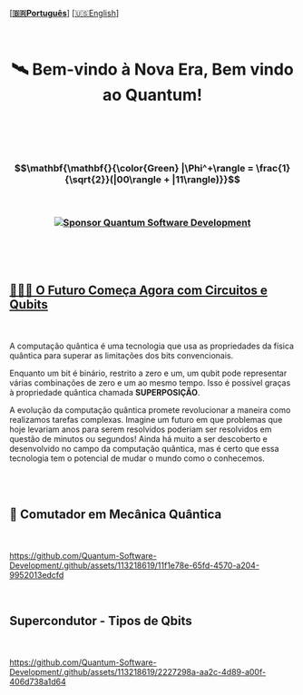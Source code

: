 \[**[🇧🇷Português](README.pt_BR.md)**\] \[[🇺🇸English](README.md)\]

<br>

<!-- Start Header -->

# <p align="center"> 🛰 Bem-vindo à Nova Era, Bem vindo ao Quantum!

<br><br>            

<!-- INÍCIO DAS FÓRMULAS QUÂNTICAS

$${\color{Green} \boldsymbol{E=m c^2}}$$

# $${\Huge\color{Green} \boldsymbol{E=m c^2}}$$

#### <p align="center"> Entrelaçamento:

### $${\color{Cyan} \mathbf{{\color{Cyan} }|\Phi^+\rangle = \frac{1}{\sqrt{2}}(|00\rangle + |11\rangle)}}$$

END QUANTUM FORMULAS -->

### $$\mathbf{\mathbf{}{\color{Green} |\Phi^+\rangle = \frac{1}{\sqrt{2}}(|00\rangle + |11\rangle)}}$$

<!--### <p align="center">  <img src="https://github.githubassets.com/images/icons/emoji/octocat.png" width="46">  -->

<br>

<!--### <p align="center">  <img src="https://github.githubassets.com/images/icons/emoji/octocat.png" width="46">  -->
### <p align="center"> [![Sponsor Quantum Software Development](https://img.shields.io/badge/Sponsor-Quantum%20Software%20Development-brightgreen?logo=GitHub)](https://github.com/sponsors/Quantum-Software-Development)

<!-- End Headrer -->

<br><br>        

## <p align=“center”> [👩🏻‍🚀 O Futuro Começa Agora com Circuitos e Qubits]()
  
<br>

A computação quântica é uma tecnologia que usa as propriedades da física quântica para superar as limitações dos bits convencionais.

Enquanto um bit é binário, restrito a zero e um, um qubit pode representar várias combinações de zero e um ao mesmo tempo. Isso é possível graças à propriedade quântica chamada **SUPERPOSIÇÃO**.

A evolução da computação quântica promete revolucionar a maneira como realizamos tarefas complexas. Imagine um futuro em que problemas que hoje levariam anos para serem resolvidos poderiam ser resolvidos em questão de minutos ou segundos! Ainda há muito a ser descoberto e desenvolvido no campo da computação quântica, mas é certo que essa tecnologia tem o potencial de mudar o mundo como o conhecemos.

<br><br>


## <p align=“center”> 🔁 Comutador em Mecânica Quântica </p>

<br>

https://github.com/Quantum-Software-Development/.github/assets/113218619/11f1e78e-65fd-4570-a204-9952013edcfd

<br>

## <p align=“center”> Supercondutor - Tipos de Qbits

<br>

https://github.com/Quantum-Software-Development/.github/assets/113218619/2227298a-aa2c-4d89-a00f-406d738a1d64

<br>

  












